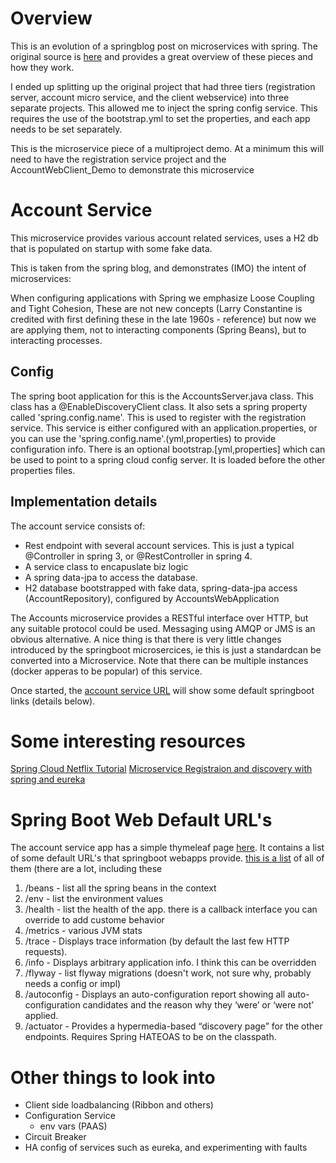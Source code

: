# Overview
This is an evolution of a springblog post on microservices with spring.  The original source is
[here](https://spring.io/blog/2015/07/14/microservices-with-spring) and provides a great overview of these
pieces and how they work.

I ended up splitting up the original project that had three tiers (registration server, account micro service, and
the client webservice) into three separate projects.   This allowed me to inject the spring config service.
This requires the use of the bootstrap.yml to set the properties, and each app needs to be set separately.

This is the microservice piece of a multiproject demo.  At a minimum this will need to have the registration service
project and the AccountWebClient_Demo to demonstrate this microservice

# Account Service
This microservice provides various account related services, uses a H2 db that is populated on startup with 
some fake data. 

This is taken from the spring blog, and demonstrates (IMO) the intent of microservices:

When configuring applications with Spring we emphasize Loose Coupling and Tight Cohesion, These are not new 
concepts (Larry Constantine is credited with first defining these in the late 1960s - reference) but now we 
are applying them, not to interacting components (Spring Beans), but to interacting processes.

## Config
The spring boot application for this is the AccountsServer.java class.   This class has a @EnableDiscoveryClient
class.  It also sets a spring property called 'spring.config.name'.  This is used to register with the registration
service.  This service is either configured with an application.properties, or you can use the 'spring.config.name'.(yml,properties)
to provide configuration info.  There is an optional bootstrap.[yml,properties] which can be used to point to a spring
cloud config server.  It is loaded before the other properties files.

## Implementation details

The account service consists of:

* Rest endpoint with several account services.  This is just a typical @Controller in spring 3, or @RestController in
spring 4.
* A service class to encapuslate biz logic
* A spring data-jpa to access the database.
* H2 database bootstrapped with fake data, spring-data-jpa access (AccountRepository), configured by
AccountsWebApplication

The Accounts microservice provides a RESTful interface over HTTP, but any suitable protocol could be used. Messaging 
using AMQP or JMS is an obvious alternative.  A nice thing is that there is very little changes introduced by the
springboot microsercices, ie this is just a standardcan be converted 
into a Microservice.  Note that there can be multiple instances (docker apperas to be popular) of this service.

Once started, the [account service URL](http://localhost:2222) will show some default springboot links (details
below).

# Some interesting resources 
[Spring Cloud Netflix Tutorial](http://cloud.spring.io/spring-cloud-netflix/spring-cloud-netflix.html)
[Microservice Registraion and discovery with spring and eureka](https://spring.io/blog/2015/01/20/microservice-registration-and-discovery-with-spring-cloud-and-netflix-s-eureka)


# Spring Boot Web Default URL's
The account service app has a simple thymeleaf page [here](http://localhost:2222).  It contains a list of some default URL's 
that springboot webapps provide.  [this is a list](https://docs.spring.io/spring-boot/docs/current/reference/html/production-ready-endpoints.html)
of all of them (there are a lot, including these

1.  /beans - list all the spring beans in the context
2.  /env - list the environment values
3.  /health - list the health of the app.  there is a callback interface you can override to add custome behavior
4.  /metrics - various JVM stats
5.  /trace - Displays trace information (by default the last few HTTP requests).
6.  /info - Displays arbitrary application info.  I think this can be overridden
7.  /flyway - list flyway migrations (doesn't work, not sure why, probably needs a config or impl)
8.  /autoconfig - Displays an auto-configuration report showing all auto-configuration candidates and the reason why
they ‘were’ or ‘were not’ applied.
9.  /actuator - Provides a hypermedia-based “discovery page” for the other endpoints. Requires Spring HATEOAS to be on the classpath.

# Other things to look into

* Client side loadbalancing (Ribbon and others)
* Configuration Service
    * env vars (PAAS)
* Circuit Breaker
* HA config of services such as eureka, and experimenting with faults